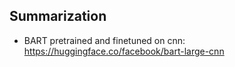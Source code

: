 

## Summarization

- BART pretrained and finetuned on cnn:
https://huggingface.co/facebook/bart-large-cnn
